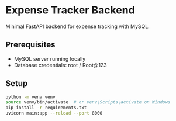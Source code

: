 # Expense Tracker Backend

Minimal FastAPI backend for expense tracking with MySQL.

## Prerequisites
- MySQL server running locally
- Database credentials: root / Root@123

## Setup
```bash
python -m venv venv
source venv/bin/activate  # or venv\Scripts\activate on Windows
pip install -r requirements.txt
uvicorn main:app --reload --port 8000